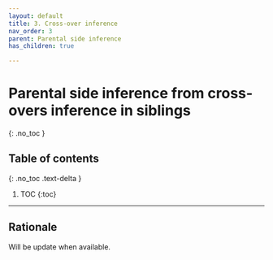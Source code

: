 ```yaml
---
layout: default
title: 3. Cross-over inference
nav_order: 3
parent: Parental side inference
has_children: true

---
```

# Parental side inference from cross-overs inference in siblings

{: .no_toc }

## Table of contents
{: .no_toc .text-delta }

1. TOC
{:toc}

---



## Rationale

Will be update when available.


